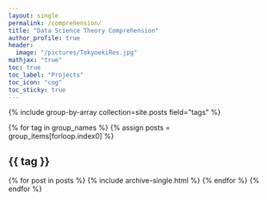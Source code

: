 ```yaml
---
layout: single
permalink: /comprehension/
title: "Data Science Theory Comprehension"
author_profile: true
header:
  image: "/pictures/TokyoekiRes.jpg"
mathjax: "true"
toc: true
toc_label: "Projects"
toc_icon: "cog"
toc_sticky: true
---
```


{% include group-by-array collection=site.posts field="tags" %}

{% for tag in group_names %}
  {% assign posts = group_items[forloop.index0] %}
  <h2 id="{{ tag | slugify }}" class="archive__subtitle">{{ tag }}</h2>
  {% for post in posts %}
    {% include archive-single.html %}
  {% endfor %}
{% endfor %}
